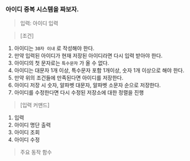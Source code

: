 ### 아이디 중복 시스템을 짜보자.

> 입력: 아이디 입력

> [조건]

1. 아이디는 `30자 이내` 로 작성해야 한다.
1. 만약 입력된 아이디가 현재 저장된 아이디라면 다시 입력 받아야 한다.
1. 아이디의 첫 문자로는 `특수문자` 가 올 수 없다.
1. 아이디는 대문자 1개 이상, 특수문자 포함 1개이상, 숫자 1개 이상으로 해야 한다.
1. 만약 위의 조건들에 만족된다면 아이디를 저장한다.
1. 아이디 저장 시 숫자, 알파벳 대문자, 알파벳 소문자 순으로 저장한다.
1. 아이디를 수정한다면 다시 수정된 저장소에 대한 정렬을 진행


> [입력 커맨드]

1. 입력
1. 아이디 명단 출력
1. 아이디 조회
1. 아이디 수정


> 주요 동작 함수

